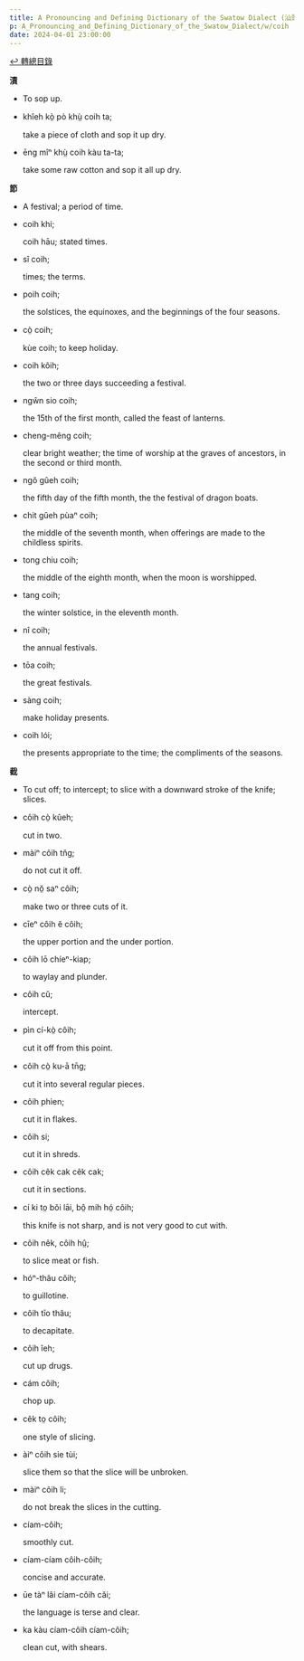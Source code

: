 ```yaml
---
title: A Pronouncing and Defining Dictionary of the Swatow Dialect (汕頭方言音義字典) / coih
p: A_Pronouncing_and_Defining_Dictionary_of_the_Swatow_Dialect/w/coih
date: 2024-04-01 23:00:00
---
```


[↩️ 轉總目錄](/A_Pronouncing_and_Defining_Dictionary_of_the_Swatow_Dialect)


**漬**
- To sop up.

- khîeh kò̤ pò khṳ̀ coih ta;

  take a piece of cloth and sop it up dry.

- ēng mîⁿ khṳ̀ coih kàu ta-ta;

  take some raw cotton and sop it all up dry.

**節**
- A festival; a period of time.

- coih khi;

  coih hāu; stated times.

- sî coih;

  times; the terms.

- poih coih;

  the solstices, the equinoxes, and the beginnings of the four seasons.

- cò̤ coih;

  kùe coih; to keep holiday.

- coih kôih;

  the two or three days succeeding a festival.

- ngŵn sio coih;

  the 15th of the first month, called the feast of lanterns.

- cheng-mêng coih;

  clear bright weather; the time of worship at the graves of ancestors, in the second or third month.

- ngŏ gûeh coih;

  the fifth day of the fifth month, the the festival of dragon boats.

- chit gûeh pùaⁿ coih;

  the middle of the seventh month, when offerings are made to the childless spirits.

- tong chiu coih;

  the middle of the eighth month, when the moon is worshipped.

- tang coih; 

  the winter solstice, in the eleventh month.

- nî coih;

  the annual festivals.

- tōa coih;

  the great festivals.

- sàng coih;

  make holiday presents.

- coih lói;

  the presents appropriate to the time; the compliments of the seasons.

**截**
- To cut off; to intercept; to slice with a downward stroke of the knife; slices.

- côih cò̤ kûeh;

  cut in two.

- màiⁿ côih tn̆g;

  do not cut it off.

- cò̤ nŏ̤ saⁿ côih;

  make two or three cuts of it.

- cīeⁿ côih ĕ côih;

  the upper portion and the under portion.

- côih lō chíeⁿ-kiap;

  to waylay and plunder.

- côih cŭ;

  intercept.

- pìn cí-kò̤ côih;

  cut it off from this point.

- côih cò̤ ku-ā tn̄g;

  cut it into several regular pieces.

- côih phìen;

  cut it in flakes.

- côih si;

  cut it in shreds.

- côih cêk cak cêk cak;

  cut it in sections.

- cí ki to̤ bŏi lāi, bô̤ mih hó̤ côih;

  this knife is not sharp, and is not very good to cut with.

- côih nêk, côih hṳ̂;

  to slice meat or fish.

- hóⁿ-thâu côih;

  to guillotine.

- côih tīo thâu;

  to decapitate.

- côih îeh;

  cut up drugs.

- cám côih;

  chop up.

- cêk to̤ côih;

  one style of slicing.

- àiⁿ côih sie tùi;

  slice them so that the slice will be unbroken.

- màiⁿ côih li;

  do not break the slices in the cutting.

- cíam-côih;

  smoothly cut.

- cíam-cíam côih-côih;

  concise and accurate.

- ūe tàⁿ lâi cíam-côih căi;

  the language is terse and clear.

- ka kàu cíam-côih cíam-côih;

  clean cut, with shears.